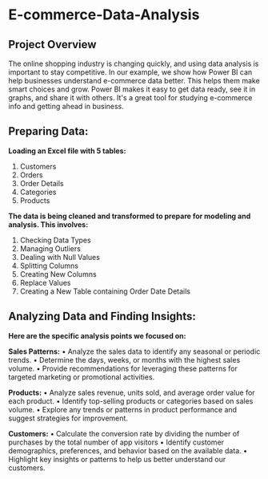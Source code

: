 # E-commerce-Data-Analysis

## Project Overview
The online shopping industry is changing quickly, and using data analysis is important to stay competitive. In our example, we show how Power BI can help businesses understand e-commerce data better. This helps them make smart choices and grow. Power BI makes it easy to get data ready, see it in graphs, and share it with others. It's a great tool for studying e-commerce info and getting ahead in business.


## Preparing Data:

**Loading an Excel file with 5 tables:**
1. Customers
2. Orders
3. Order Details
4. Categories
5. Products

**The data is being cleaned and transformed to prepare for modeling and analysis. This involves:**
1. Checking Data Types
2. Managing Outliers
3. Dealing with Null Values
4. Splitting Columns
5. Creating New Columns
6. Replace Values
7. Creating a New Table containing Order Date Details


## Analyzing Data and Finding Insights:

**Here are the specific analysis points we focused on:**

**Sales Patterns:**
• Analyze the sales data to identify any seasonal or periodic trends.
• Determine the days, weeks, or months with the highest sales volume.
• Provide recommendations for leveraging these patterns for targeted marketing or promotional 
activities.

**Products:**
• Analyze sales revenue, units sold, and average order value for each product.
• Identify top-selling products or categories based on sales volume.
• Explore any trends or patterns in product performance and suggest strategies for 
improvement.

**Customers:**
• Calculate the conversion rate by dividing the number of purchases by the total number of 
app visitors
• Identify customer demographics, preferences, and behavior based on the available data.
• Highlight key insights or patterns to help us better understand our customers.
